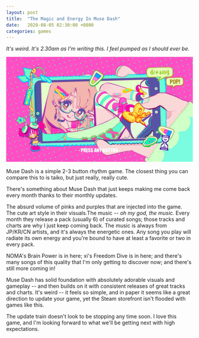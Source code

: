 ```yaml
---
layout: post
title:  "The Magic and Energy In Muse Dash"
date:   2020-08-05 02:30:00 +0800
categories: games
---
```

*It's weird. It's 2.30am as I'm writing this. I feel pumped as I should ever be.*<!--more-->

![md0](\assets\images\games\20200805022828_1.jpg)

Muse Dash is a simple 2-3 button rhythm game. The closest thing you can compare this to is taiko, but just really, really cute. 

There's something about Muse Dash that just keeps making me come back every month thanks to their monthly updates.

The absurd volume of pinks and purples that are injected into the game. The cute art style in their visuals.The music -- *oh my god, the music.* Every month they release a pack (usually 6) of curated songs; those tracks and charts are why I just keep coming back. The music is always from JP/KR/CN artists, and it's always the energetic ones. Any song you play will radiate its own energy and you're bound to have at least a favorite or two in every pack.

NOMA's Brain Power is in here; xi's Freedom Dive is in here; and there's many songs of this quality that I'm only getting to discover now; and there's still more coming in!

Muse Dash has solid foundation with absolutely adorable visuals and gameplay -- and then builds on it with consistent releases of great tracks and charts. It's weird -- it feels so simple, and in paper it seems like a great direction to update your game, yet the Steam storefront isn't flooded with games like this.

The update train doesn't look to be stopping any time soon. I love this game, and I'm looking forward to what we'll be getting next with high expectations.